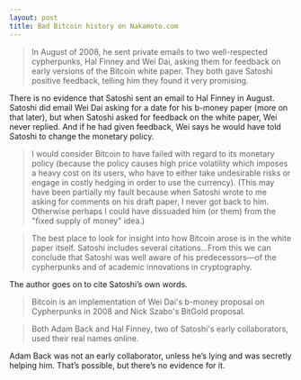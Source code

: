 ```yaml
---
layout: post
title: Bad Bitcoin history on Nakamoto.com
---
```


>In August of 2008, he sent private emails to two well-respected cypherpunks, Hal Finney and Wei Dai, asking them for feedback on early versions of the Bitcoin white paper. They both gave Satoshi positive feedback, telling him they found it very promising.

There is no evidence that Satoshi sent an email to Hal Finney in August. Satoshi did email Wei Dai asking for a date for his b-money paper (more on that later), but when Satoshi asked for feedback on the white paper, Wei never replied. And if he had given feedback, Wei says he would have told Satoshi to change the monetary policy.

>I would consider Bitcoin to have failed with regard to its monetary policy (because the policy causes high price volatility which imposes a heavy cost on its users, who have to either take undesirable risks or engage in costly hedging in order to use the currency). (This may have been partially my fault because when Satoshi wrote to me asking for comments on his draft paper, I never got back to him. Otherwise perhaps I could have dissuaded him (or them) from the "fixed supply of money" idea.) 

>The best place to look for insight into how Bitcoin arose is in the white paper itself. Satoshi includes several citations…From this we can conclude that Satoshi was well aware of his predecessors—of the cypherpunks and of academic innovations in cryptography. 

The author goes on to cite Satoshi’s own words.

>Bitcoin is an implementation of Wei Dai's b-money proposal on Cypherpunks in 2008 and Nick Szabo's BitGold proposal.



>Both Adam Back and Hal Finney, two of Satoshi's early collaborators, used their real names online. 

Adam Back was not an early collaborator, unless he’s lying and was secretly helping him. That’s possible, but there’s no evidence for it.
